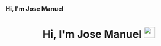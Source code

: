 ### Hi, I'm Jose Manuel
<h1 align="center">Hi, I'm Jose Manuel <img src="https://media.giphy.com/media/hvRJCLFzcasrR4ia7z/giphy.gif" width="30px"></h1>

<!--
**Yerthan2/Yerthan2** is a ✨ _special_ ✨ repository because its `README.md` (this file) appears on your GitHub profile.

Here are some ideas to get you started:

- 🔭 I’m currently working on ...
- 🌱 I’m currently learning ...
- 👯 I’m looking to collaborate on ...
- 🤔 I’m looking for help with ...
- 💬 Ask me about ...
- 📫 How to reach me: ...
- 😄 Pronouns: ...
- ⚡ Fun fact: ...
-->
